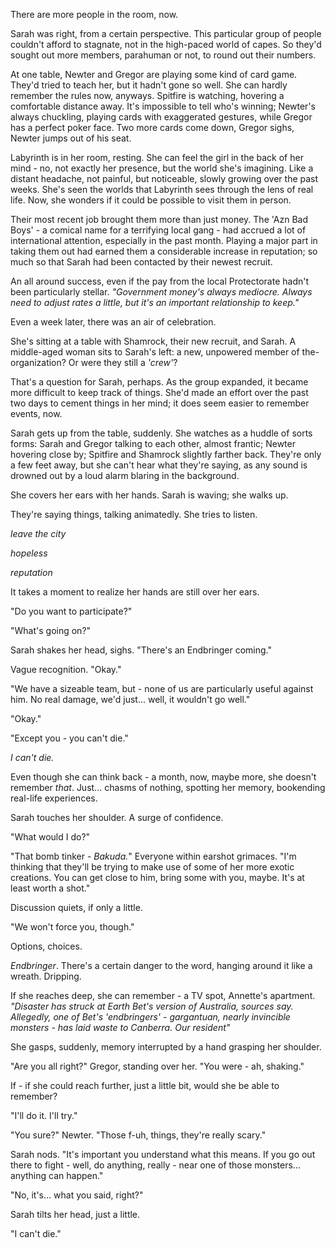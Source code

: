 There are more people in the room, now. 

Sarah was right, from a certain perspective. This particular group of people couldn't afford to stagnate, not in the high-paced world of capes. So they'd sought out more members, parahuman or not, to round out their numbers.

At one table, Newter and Gregor are playing some kind of card game. They'd tried to teach her, but it hadn't gone so well. She can hardly remember the rules now, anyways. Spitfire is watching, hovering a comfortable distance away. It's impossible to tell who's winning; Newter's always chuckling, playing cards with exaggerated gestures, while Gregor has a perfect poker face. Two more cards come down, Gregor sighs, Newter jumps out of his seat.

Labyrinth is in her room, resting. She can feel the girl in the back of her mind - no, not exactly her presence, but the world she's imagining. Like a distant headache, not painful, but noticeable, slowly growing over the past weeks. She's seen the worlds that Labyrinth sees through the lens of real life. Now, she wonders if it could be possible to visit them in person.

Their most recent job brought them more than just money. The 'Azn Bad Boys' - a comical name for a terrifying local gang - had accrued a lot of international attention, especially in the past month. Playing a major part in taking them out had earned them a considerable increase in reputation; so much so that Sarah had been contacted by their newest recruit.

An all around success, even if the pay from the local Protectorate hadn't been particularly stellar. *"Government money's always mediocre. Always need to adjust rates a little, but it's an important relationship to keep."* 

Even a week later, there was an air of celebration.

She's sitting at a table with Shamrock, their new recruit, and Sarah. A middle-aged woman sits to Sarah's left: a new, unpowered member of the- organization? Or were they still a *'crew'*?

That's a question for Sarah, perhaps. As the group expanded, it became more difficult to keep track of things. She'd made an effort over the past two days to cement things in her mind; it does seem easier to remember events, now.

Sarah gets up from the table, suddenly. She watches as a huddle of sorts forms: Sarah and Gregor talking to each other, almost frantic; Newter hovering close by; Spitfire and Shamrock slightly farther back. They're only a few feet away, but she can't hear what they're saying, as any sound is drowned out by a loud alarm blaring in the background.

She covers her ears with her hands. Sarah is waving; she walks up.

They're saying things, talking animatedly. She tries to listen.

*leave the city*

*hopeless*

*reputation*

It takes a moment to realize her hands are still over her ears.

"Do you want to participate?"

"What's going on?"

Sarah shakes her head, sighs. "There's an Endbringer coming."

Vague recognition. "Okay."

"We have a sizeable team, but - none of us are particularly useful against him. No real damage, we'd just... well, it wouldn't go well."

"Okay."

"Except you - you can't die."

*I can't die.*

Even though she can think back - a month, now, maybe more, she doesn't remember *that*. Just... chasms of nothing, spotting her memory, bookending real-life experiences.

Sarah touches her shoulder. A surge of confidence. 

"What would I do?"

"That bomb tinker - *Bakuda.*" Everyone within earshot grimaces. "I'm thinking that they'll be trying to make use of some of her more exotic creations. You can get close to him, bring some with you, maybe. It's at least worth a shot."

Discussion quiets, if only a little.

"We won't force you, though."

Options, choices. 

*Endbringer*. There's a certain danger to the word, hanging around it like a wreath. Dripping. 

If she reaches deep, she can remember - a TV spot, Annette's apartment. *"Disaster has struck at Earth Bet's version of Australia, sources say. Allegedly, one of Bet's 'endbringers' - gargantuan, nearly invincible monsters - has laid waste to Canberra. Our resident"*

She gasps, suddenly, memory interrupted by a hand grasping her shoulder. 

"Are you all right?" Gregor, standing over her. "You were - ah, shaking."

If - if she could reach further, just a little bit, would she be able to remember? 

"I'll do it. I'll try."

"You sure?" Newter. "Those f-uh, things, they're really scary."

Sarah nods. "It's important you understand what this means. If you go out there to fight - well, do anything, really - near one of those monsters... anything can happen."

"No, it's... what you said, right?"

Sarah tilts her head, just a little. 

"I can't die."